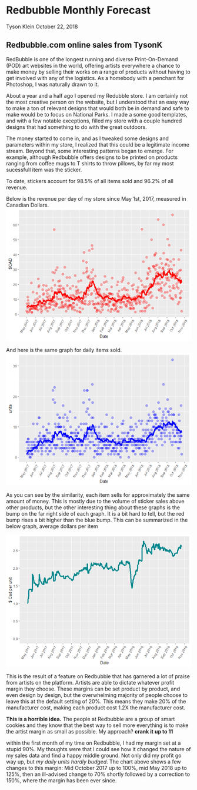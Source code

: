 Redbubble Monthly Forecast
================
Tyson Klein
October 22, 2018

Redbubble.com online sales from TysonK
--------------------------------------

RedBubble is one of the longest running and diverse Print-On-Demand (POD) art websites in the world, offering artists everywhere a chance to make money by selling their works on a range of products without having to get involved with any of the logistics. As a homebody with a penchant for Photoshop, I was naturally drawn to it.

About a year and a half ago I opened my Redubble store. I am certainly not the most creative person on the website, but I understood that an easy way to make a ton of relevant designs that would both be in demand and safe to make would be to focus on National Parks. I made a some good templates, and with a few notable exceptions, filled my store with a couple hundred designs that had something to do with the great outdoors.

The money started to come in, and as I tweaked some designs and parameters within my store, I realized that this could be a legitimate income stream. Beyond that, some interesting patterns began to emerge. For example, although Redbubble offers designs to be printed on products ranging from coffee mugs to T shirts to throw pillows, by far my most sucessfull item was the sticker.

To date, stickers account for 98.5% of all items sold and 96.2% of all revenue.

Below is the revenue per day of my store since May 1st, 2017, measured in Canadian Dollars. ![](Redbubble_Report_files/figure-markdown_github/daily%20sales%20plot-1.png)

And here is the same graph for daily items sold. ![](Redbubble_Report_files/figure-markdown_github/daily%20units%20plot-1.png)

As you can see by the similarity, each item sells for approximately the same amount of money. This is mostly due to the volume of sticker sales above other products, but the other interesting thing about these graphs is the bump on the far right side of each graph. It is a bit hard to tell, but the red bump rises a bit higher than the blue bump. This can be summarized in the below graph, average dollars per item

![](Redbubble_Report_files/figure-markdown_github/daily%20dollar%20per%20sale-1.png)

This is the result of a feature on Redbubble that has garnered a lot of praise from artists on the platform. Artists are able to dictate whatever profit margin they choose. These margins can be set product by product, and even design by design, but the overwhelming majority of people choose to leave this at the default setting of 20%. This means they make 20% of the manufacturer cost, making each product cost 1.2X the manufacturer cost.

**This is a horrible idea.** The people at Redbubble are a group of smart cookies and they know that the best way to sell more everything is to make the artist margin as small as possible. My approach? **crank it up to 11**

within the first month of my time on Redbubble, I had my margin set at a stupid 90%. My thoughts were that I could see how it changed the nature of my sales data and find a happy middle ground. Not only did my profit go way up, but *my daily units hardly budged*. The chart above shows a few changes to this margin: Mid October 2017 up to 100%, mid May 2018 up to 125%, then an ill-advised change to 70% shortly followed by a correction to 150%, where the margin has been ever since.
